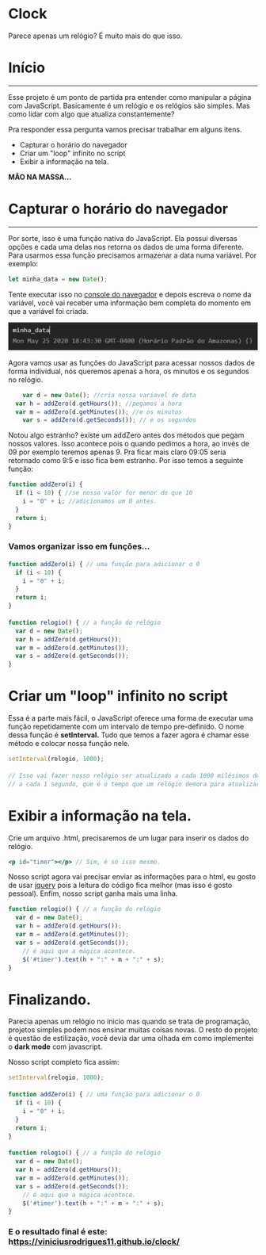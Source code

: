 # Clock

Parece apenas um relógio? É muito mais do que isso.

# Início

---

Esse projeto é um ponto de partida pra entender como manipular a página com JavaScript. Basicamente é um relógio e os relógios são simples. Mas como lidar com algo que atualiza constantemente? 

Pra responder essa pergunta vamos precisar trabalhar em alguns itens.

- Capturar o horário do navegador
- Criar um "loop" infinito no script
- Exibir a informação na tela.

 **MÃO NA MASSA...**

# Capturar o horário do navegador

---

Por sorte, isso é uma função nativa do JavaScript. Ela possui diversas opções e cada uma delas nos retorna os dados de uma forma diferente. Para usarmos essa função precisamos armazenar a data numa variável. Por exemplo:

```jsx
let minha_data = new Date();
```

Tente executar isso no [console do navegador](https://developers.google.com/web/tools/chrome-devtools/console?hl=pt-br#abrir_como_um_painel) e depois escreva o nome da variável, você vai receber uma informação bem completa do momento em que a variável foi criada.

![Clock%202c4b18f0ca084809836d313ab1daa081/Untitled.png](img/Untitled.png)

Agora vamos usar as funções do JavaScript para acessar nossos dados de forma individual, nós queremos apenas a hora, os minutos e os segundos no relógio.

```jsx
	var d = new Date(); //cria nossa variavel de data
  var h = addZero(d.getHours()); //pegamos a hora
  var m = addZero(d.getMinutes()); //e os minutos
	var s = addZero(d.getSeconds()); // e os segundos
```

Notou algo estranho? existe um addZero antes dos métodos que pegam nossos valores. Isso acontece pois o quando pedimos a hora, ao invés de 09 por exemplo teremos apenas 9. Pra ficar mais claro 09:05 seria retornado como 9:5 e isso fica bem estranho. Por isso temos a seguinte função:

```jsx
function addZero(i) {
  if (i < 10) { //se nosso valor for menor do que 10
    i = "0" + i; //adicionamos um 0 antes.
  }
  return i;
}
```

### Vamos organizar isso em funções...

```jsx
function addZero(i) { // uma função para adicionar o 0
  if (i < 10) {
    i = "0" + i;
  }
  return i;
}

function relogio() { // a função do relógio
  var d = new Date();
  var h = addZero(d.getHours());
  var m = addZero(d.getMinutes());
  var s = addZero(d.getSeconds());
}
```

# Criar um "loop" infinito no script

Essa é a parte mais fácil, o JavaScript oferece uma forma de executar uma função repetidamente com um intervalo de tempo pre-definido. O nome dessa função é **setInterval.** Tudo que temos a fazer agora é chamar esse método e colocar nossa função nele.

```jsx
setInterval(relogio, 1000);

// Isso vai fazer nosso relógio ser atualizado a cada 1000 milésimos de segundo, ou seja
// a cada 1 segundo, que é o tempo que um relógio demora para atualizar.

```

# Exibir a informação na tela.

Crie um arquivo .html, precisaremos de um lugar para inserir os dados do relógio.

```jsx
<p id="timer"></p> // Sim, é só isso mesmo.
```

Nosso script agora vai precisar enviar as informações para o html, eu gosto de usar [jquery](https://www.w3schools.com/jquery/) pois a leitura do código fica melhor (mas isso é gosto pessoal). Enfim, nosso script ganha mais uma linha.

```jsx
function relogio() { // a função do relógio
  var d = new Date();
  var h = addZero(d.getHours());
  var m = addZero(d.getMinutes());
  var s = addZero(d.getSeconds());
	// é aqui que a mágica acontece.
	$('#timer').text(h + ":" + m + ":" + s);
}
```

# Finalizando.

Parecia apenas um relógio no inicio mas quando se trata de programação, projetos simples podem nos ensinar muitas coisas novas. O resto do projeto é questão de estilização, você devia dar uma olhada em como implementei o **dark mode** com javascript.

Nosso script completo fica assim:

```jsx
setInterval(relogio, 1000);

function addZero(i) { // uma função para adicionar o 0
  if (i < 10) {
    i = "0" + i;
  }
  return i;
}

function relogio() { // a função do relógio
  var d = new Date();
  var h = addZero(d.getHours());
  var m = addZero(d.getMinutes());
  var s = addZero(d.getSeconds());
	// é aqui que a mágica acontece.
	$('#timer').text(h + ":" + m + ":" + s);
}
```

### E o resultado final é este:  h[ttps://viniciusrodrigues11.github.io/clock/](https://viniciusrodrigues11.github.io/clock/)
